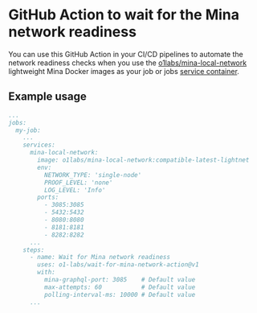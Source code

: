 # GitHub Action to wait for the Mina network readiness

You can use this GitHub Action in your CI/CD pipelines to automate the network readiness checks when you use the [o1labs/mina-local-network](https://hub.docker.com/r/o1labs/mina-local-network) lightweight Mina Docker images as your job or jobs [service container](https://docs.github.com/en/actions/using-containerized-services/about-service-containers).

## Example usage

```yaml
...
jobs:
  my-job:
    ...
    services:
      mina-local-network:
        image: o1labs/mina-local-network:compatible-latest-lightnet
        env:
          NETWORK_TYPE: 'single-node'
          PROOF_LEVEL: 'none'
          LOG_LEVEL: 'Info'
        ports:
          - 3085:3085
          - 5432:5432
          - 8080:8080
          - 8181:8181
          - 8282:8282
      ...
    steps:
      - name: Wait for Mina network readiness
        uses: o1-labs/wait-for-mina-network-action@v1
        with:
          mina-graphql-port: 3085    # Default value
          max-attempts: 60           # Default value
          polling-interval-ms: 10000 # Default value
      ...
```
